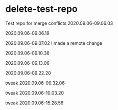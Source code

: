 # delete-test-repo
Test repo for merge conflicts 
2020.09.06-09.06.03

2020.09.06-09.06.19

2020.09.06-09.07.02
I made a remote change

2020.09.06-09.10.36

2020.09.06-09.13.06

2020.09.06-09.22.20

tweak 2020.09.06-09.32.06

tweak 2020.09.06-10.03.20

tweak 2020.09.06-15.28.56

